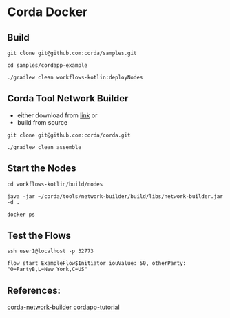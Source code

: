 # Corda Docker

## Build
```
git clone git@github.com:corda/samples.git

cd samples/cordapp-example

./gradlew clean workflows-kotlin:deployNodes
```

## Corda Tool Network Builder
- either download from [link](https://dl.bintray.com/r3/corda/net/corda/corda-network-builder/3.2-corda/) or
- build from source
```
git clone git@github.com:corda/corda.git

./gradlew clean assemble
```

## Start the Nodes
```
cd workflows-kotlin/build/nodes

java -jar ~/corda/tools/network-builder/build/libs/network-builder.jar -d .

docker ps
```

## Test the Flows
```
ssh user1@localhost -p 32773

flow start ExampleFlow$Initiator iouValue: 50, otherParty: "O=PartyB,L=New York,C=US"
```

## References:
[corda-network-builder](https://docs.corda.net/network-builder.html#quickstart-local-docker)
[cordapp-tutorial](https://docs.corda.net/releases/release-V4.0/tutorial-cordapp.html)